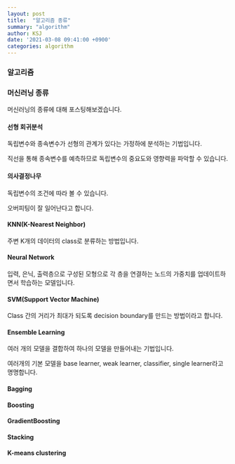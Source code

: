 ```yaml
---
layout: post
title:  "알고리즘 종류"
summary: "algorithm"
author: KSJ
date: '2021-03-08 09:41:00 +0900'
categories: algorithm
---
```






### 알고리즘

### 머신러닝 종류

머신러닝의 종류에 대해 포스팅해보겠습니다.

#### 선형 회귀분석

독립변수와 종속변수가 선형의 관계가 있다는 가정하에 분석하는 기법입니다. <br>

직선을 통해 종속변수를 예측하므로 독립변수의 중요도와 영향력을 파악할 수 있습니다.  <br>

#### 의사결정나무

독립변수의 조건에 따라 볼 수 있습니다.

오버피팅이 잘 일어난다고 합니다.

#### KNN(K-Nearest Neighbor)

주변 K개의 데이터의 class로 분류하는 방법입니다.

#### Neural Network

입력, 은닉, 출력층으로 구성된 모형으로 각 층을 연결하는 노드의 가중치를 업데이트하면서 학습하는 모델입니다.

#### SVM(Support Vector Machine)

Class 간의 거리가 최대가 되도록 decision boundary를 만드는 방법이라고 합니다.

#### Ensemble Learning

여러 개의 모델을 결합하여 하나의 모델을 만들어내는 기법입니다.

여러개의 기본 모델을 base learner, weak learner, classifier, single learner라고 명명합니다.

#### Bagging



#### Boosting



#### GradientBoosting



#### Stacking



#### K-means clustering



